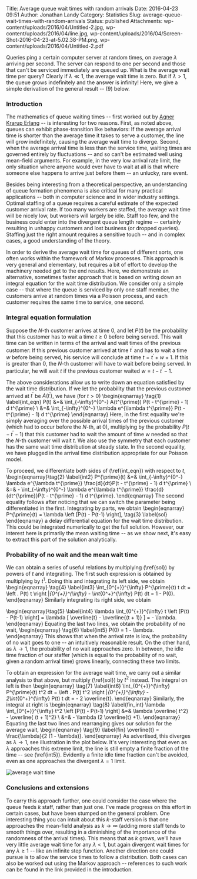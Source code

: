 Title: Average queue wait times with random arrivals
Date: 2016-04-23 09:51
Author: Jonathan Landy
Category: Statistics
Slug: average-queue-wait-times-with-random-arrivals
Status: published
Attachments: wp-content/uploads/2016/04/Untitled-2.jpg, wp-content/uploads/2016/04/line.jpg, wp-content/uploads/2016/04/Screen-Shot-2016-04-23-at-5.02.38-PM.png, wp-content/uploads/2016/04/Untitled-2.pdf

Queries ping a certain computer server at random times, on average $\lambda$ arriving per second. The server can respond to one per second and those that can't be serviced immediately are queued up. What is the average wait time per query? Clearly if $\lambda \ll 1$, the average wait time is zero. But if $\lambda > 1$, the queue grows indefinitely and the answer is infinity! Here, we give a simple derivation of the general result -- (9) below.





### Introduction

The mathematics of queue waiting times -- first worked out by [Agner Krarup Erlang](https://en.wikipedia.org/wiki/Erlang_(unit)) -- is interesting for two reasons. First, as noted above, queues can exhibit phase-transition like behaviors: If the average arrival time is shorter than the average time it takes to serve a customer, the line will grow indefinitely, causing the average wait time to diverge. Second, when the average arrival time is less than the service time, waiting times are governed entirely by fluctuations -- and so can't be estimated well using mean-field arguments. For example, in the very low arrival rate limit, the only situation where anyone would ever have to wait at all is that where someone else happens to arrive just before them -- an unlucky, rare event.

Besides being interesting from a theoretical perspective, an understanding of queue formation phenomena is also critical for many practical applications -- both in computer science and in wider industry settings. Optimal staffing of a queue requires a careful estimate of the expected customer arrival rate. If too many workers are staffed, the average wait time will be nicely low, but workers will largely be idle. Staff too few, and the business could enter into the divergent queue length regime -- certainly resulting in unhappy customers and lost business (or dropped queries). Staffing just the right amount requires a sensitive touch -- and in complex cases, a good understanding of the theory.

In order to derive the average wait time for queues of different sorts, one often works within the framework of Markov processes. This approach is very general and elementary, but requires a bit of effort to develop the machinery needed get to the end results. Here, we demonstrate an alternative, sometimes faster approach that is based on writing down an integral equation for the wait time distribution. We consider only a simple case -- that where the queue is serviced by only one staff member, the customers arrive at random times via a Poisson process, and each customer requires the same time to service, one second.

### Integral equation formulation

Suppose the $N$-th customer arrives at time $0$, and let $P(t)$ be the probability that this customer has to wait a time $t\geq 0$ before being served. This wait time can be written in terms of the arrival and wait times of the previous customer: If this previous customer arrived at time $t^{\prime}$ and has to wait a time $w$ before being served, his service will conclude at time $t = t^{\prime} + w + 1$. If this is greater than $0$, the $N$-th customer will have to wait before being served. In particular, he will wait $t$ if the previous customer waited $w = t - t^{\prime} - 1$.

The above considerations allow us to write down an equation satisfied by the wait time distribution. If we let the probability that the previous customer arrived at $t^{\prime}$ be $A(t^{\prime})$, we have (for $t > 0$)
\begin{eqnarray}
\tag{1} \label{int_eqn}
P(t) &=& \int_{-\infty}^{0^-} A(t^{\prime}) P(t - t^{\prime} - 1) d t^{\prime}  \\
&=& \int_{-\infty}^{0^-} \lambda e^{\lambda t^{\prime}} P(t - t^{\prime} - 1) d t^{\prime}
\end{eqnarray}
Here, in the first equality we're simply averaging over the possible arrival times of the previous customer (which had to occur before the $N$-th, at $0$), multiplying by the probability $P(t - t^{\prime} - 1)$ that this customer had to wait the amount of time $w$ needed so that the $N$-th customer will wait $t$. We also use the symmetry that each customer has the same wait time distribution at steady state. In the second equality, we have plugged in the arrival time distribution appropriate for our Poisson model.

To proceed, we differentiate both sides of (\ref{int_eqn}) with respect to $t$,
\begin{eqnarray}\tag{2} \label{int2}
P^{\prime}(t) &=& \int_{-\infty}^{0^-} \lambda e^{\lambda t^{\prime}} \frac{d}{dt}P(t - t^{\prime} - 1) d t^{\prime} \\
&=& - \int_{-\infty}^{0^-} \lambda e^{\lambda t^{\prime}} \frac{d}{dt^{\prime}}P(t - t^{\prime} - 1) d t^{\prime}.
\end{eqnarray}
The second equality follows after noticing that we can switch the parameter being differentiated in the first. Integrating by parts, we obtain
\begin{eqnarray}
P^{\prime}(t) = \lambda \left [P(t) - P(t-1) \right], \tag{3} \label{sol}
\end{eqnarray}
a delay differential equation for the wait time distribution. This could be integrated numerically to get the full solution. However, our interest here is primarily the mean waiting time -- as we show next, it's easy to extract this part of the solution analytically.

### Probability of no wait and the mean wait time

We can obtain a series of useful relations by multiplying (\ref{sol}) by powers of $t$ and integrating. The first such expression is obtained by multiplying by $t^1$. Doing this and integrating its left side, we obtain
\begin{eqnarray} \tag{4} \label{int3}
\int_{0^{+}}^{\infty} P^{\prime}(t) t dt = \left . P(t) t \right |_{0^{+}}^{\infty} - \int_{0^+}^{\infty} P(t) dt = 1 - P(0).
\end{eqnarray}
Similarly integrating its right side, we obtain

\begin{eqnarray}\tag{5} \label{int4}
\lambda \int_{0^{+}}^{\infty} t \left [P(t) - P(t-1) \right] = \lambda [ \overline{t} - \overline{(t + 1)} ] = - \lambda.
\end{eqnarray}
Equating the last two lines, we obtain the probability of no wait,
\begin{eqnarray} \tag{6} \label{int5}
P(0) = 1 - \lambda.
\end{eqnarray}
This shows that when the arrival rate is low, the probability of no wait goes to one -- an intuitively reasonable result. On the other hand, as $\lambda \to 1$, the probability of no wait approaches zero. In between, the idle time fraction of our staffer (which is equal to the probability of no wait, given a random arrival time) grows linearly, connecting these two limits.

To obtain an expression for the average wait time, we carry out a similar analysis to that above, but multiply (\ref{sol}) by $t^2$ instead. The integral on left is then
\begin{eqnarray} \tag{7} \label{int6}
\int_{0^{+}}^{\infty} P^{\prime}(t) t^2 dt = \left . P(t) t^2 \right |_{0^{+}}^{\infty} - 2\int_{0^+}^{\infty} P(t) t dt = - 2 \overline{t}.
\end{eqnarray}
Similarly, the integral at right is
\begin{eqnarray} \tag{8} \label{fin_int}
\lambda \int_{0^{+}}^{\infty} t^2 \left [P(t) - P(t-1) \right] &=& \lambda \overline{ t^2} - \overline{ (t + 1)^2} \\
&=& - \lambda (2 \overline{t} +1).
\end{eqnarray}
Equating the last two lines and rearranging gives our solution for the average wait,
\begin{eqnarray} \tag{9} \label{fin}
\overline{t} = \frac{\lambda}{2 (1 - \lambda)}.
\end{eqnarray}
As advertised, this diverges as $\lambda \to 1$, see illustration in the plot below. It's very interesting that even as $\lambda$ approaches this extreme limit, the line is still empty a finite fraction of the time -- see (\ref{int5}). Evidently a finite idle time fraction can't be avoided, even as one approaches the divergent $\lambda = 1$ limit.

![average wait time]({static}/wp-content/uploads/2016/04/Screen-Shot-2016-04-23-at-5.02.38-PM.png)

### Conclusions and extensions

To carry this approach further, one could consider the case where the queue feeds $k$ staff, rather than just one. I've made progress on this effort in certain cases, but have been stumped on the general problem. One interesting thing you can intuit about this $k$-staff version is that one approaches the mean-field analysis as $k\to \infty$ (adding more staff tends to smooth things over, resulting in a diminishing of the importance of the randomness of the arrival times). This means that as $k$ grows, we'll have very little average wait time for any $\lambda<1$, but again divergent wait times for any $\lambda \geq 1$ -- like an infinite step function. Another direction one could pursue is to allow the service times to follow a distribution. Both cases can also be worked out using the Markov approach -- references to such work can be found in the link provided in the introduction.
